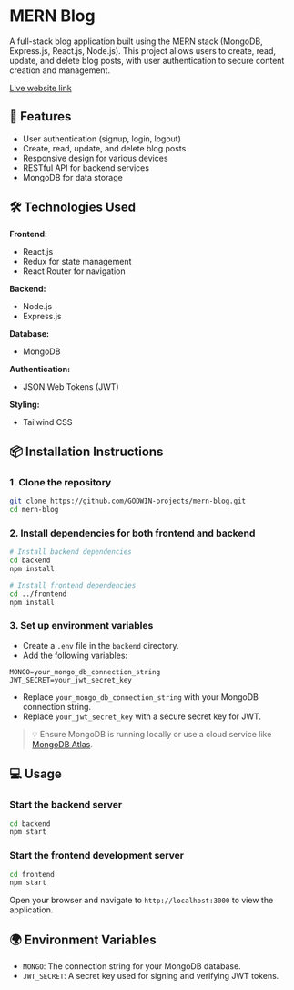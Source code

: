 # MERN Blog

A full-stack blog application built using the MERN stack (MongoDB, Express.js, React.js, Node.js). This project allows users to create, read, update, and delete blog posts, with user authentication to secure content creation and management.

[Live website link](https://first-blog-obk8.onrender.com)

## 🚀 Features

- User authentication (signup, login, logout)
- Create, read, update, and delete blog posts
- Responsive design for various devices
- RESTful API for backend services
- MongoDB for data storage

## 🛠️ Technologies Used

**Frontend:**
- React.js
- Redux for state management
- React Router for navigation

**Backend:**
- Node.js
- Express.js

**Database:**
- MongoDB

**Authentication:**
- JSON Web Tokens (JWT)

**Styling:**
- Tailwind CSS

## 📦 Installation Instructions

### 1. Clone the repository

```bash
git clone https://github.com/GODWIN-projects/mern-blog.git
cd mern-blog
```

### 2. Install dependencies for both frontend and backend

```bash
# Install backend dependencies
cd backend
npm install

# Install frontend dependencies
cd ../frontend
npm install
```

### 3. Set up environment variables

- Create a `.env` file in the `backend` directory.
- Add the following variables:

```env
MONGO=your_mongo_db_connection_string
JWT_SECRET=your_jwt_secret_key
```

- Replace `your_mongo_db_connection_string` with your MongoDB connection string.
- Replace `your_jwt_secret_key` with a secure secret key for JWT.

> 💡 Ensure MongoDB is running locally or use a cloud service like [MongoDB Atlas](https://www.mongodb.com/atlas).

## 💻 Usage

### Start the backend server

```bash
cd backend
npm start
```

### Start the frontend development server

```bash
cd frontend
npm start
```

Open your browser and navigate to `http://localhost:3000` to view the application.

## 🌍 Environment Variables

- `MONGO`: The connection string for your MongoDB database.
- `JWT_SECRET`: A secret key used for signing and verifying JWT tokens.

